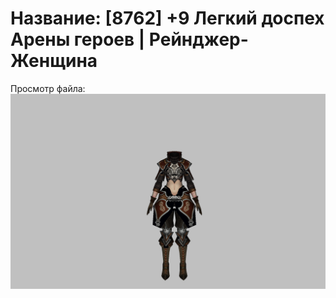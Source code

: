 # Название: [8762] +9 Легкий доспех Арены героев | Рейнджер-Женщина

Просмотр файла:
![p030031.png](p030031.png)